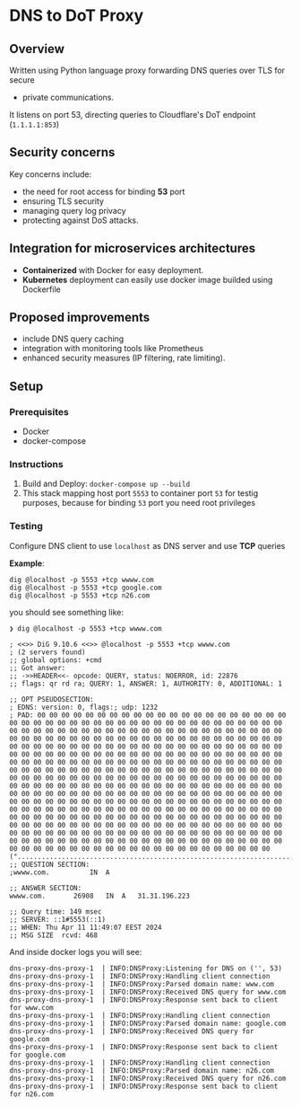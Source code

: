 # DNS to DoT Proxy

## Overview

Written using Python language proxy forwarding DNS queries over TLS for secure
- private communications.

It listens on port 53, directing queries to Cloudflare's DoT endpoint (`1.1.1.1:853`)

## Security concerns

Key concerns include:
 - the need for root access for binding **53** port
 - ensuring TLS security
 - managing query log privacy
 - protecting against DoS attacks.

## Integration for microservices architectures

- **Containerized** with Docker for easy deployment.
- **Kubernetes** deployment can easily use docker image builded using Dockerfile

## Proposed improvements

- include DNS query caching
- integration with monitoring tools like Prometheus
- enhanced security measures (IP filtering, rate limiting).

## Setup

### Prerequisites
- Docker
- docker-compose

### Instructions

1. Build and Deploy: `docker-compose up --build`
2. This stack mapping host port ```5553``` to container port ```53``` for testig purposes, because for binding ```53``` port you need root privileges

### Testing

Configure DNS client to use ```localhost``` as DNS server and use **TCP** queries

**Example**:
```
dig @localhost -p 5553 +tcp wwww.com
dig @localhost -p 5553 +tcp google.com
dig @localhost -p 5553 +tcp n26.com
```

you should see something like:
```
❯ dig @localhost -p 5553 +tcp wwww.com

; <<>> DiG 9.10.6 <<>> @localhost -p 5553 +tcp wwww.com
; (2 servers found)
;; global options: +cmd
;; Got answer:
;; ->>HEADER<<- opcode: QUERY, status: NOERROR, id: 22876
;; flags: qr rd ra; QUERY: 1, ANSWER: 1, AUTHORITY: 0, ADDITIONAL: 1

;; OPT PSEUDOSECTION:
; EDNS: version: 0, flags:; udp: 1232
; PAD: 00 00 00 00 00 00 00 00 00 00 00 00 00 00 00 00 00 00 00 00 00 00 00 00 00 00 00 00 00 00 00 00 00 00 00 00 00 00 00 00 00 00 00 00 00 00 00 00 00 00 00 00 00 00 00 00 00 00 00 00 00 00 00 00 00 00 00 00 00 00 00 00 00 00 00 00 00 00 00 00 00 00 00 00 00 00 00 00 00 00 00 00 00 00 00 00 00 00 00 00 00 00 00 00 00 00 00 00 00 00 00 00 00 00 00 00 00 00 00 00 00 00 00 00 00 00 00 00 00 00 00 00 00 00 00 00 00 00 00 00 00 00 00 00 00 00 00 00 00 00 00 00 00 00 00 00 00 00 00 00 00 00 00 00 00 00 00 00 00 00 00 00 00 00 00 00 00 00 00 00 00 00 00 00 00 00 00 00 00 00 00 00 00 00 00 00 00 00 00 00 00 00 00 00 00 00 00 00 00 00 00 00 00 00 00 00 00 00 00 00 00 00 00 00 00 00 00 00 00 00 00 00 00 00 00 00 00 00 00 00 00 00 00 00 00 00 00 00 00 00 00 00 00 00 00 00 00 00 00 00 00 00 00 00 00 00 00 00 00 00 00 00 00 00 00 00 00 00 00 00 00 00 00 00 00 00 00 00 00 00 00 00 00 00 00 00 00 00 00 00 00 00 00 00 00 00 00 00 00 00 00 00 00 00 00 00 00 00 00 00 00 00 00 00 00 00 00 00 00 00 00 00 00 00 00 00 00 00 00 00 00 00 00 00 00 00 00 00 00 00 00 00 00 00 00 00 00 00 00 00 00 00 00 00 00 00 00 00 00 00 00 00 00 00 00 00 00 00 00 00 00 00 00 00 00 00 00 00 00 00 00 00 00 00 00 00 00 00 00 00 00 00 00 00 00 00 00 00 00 00 00 ("...........................................................................................................................................................................................................................................................................................................................................................................................................................")
;; QUESTION SECTION:
;wwww.com.			IN	A

;; ANSWER SECTION:
wwww.com.		26908	IN	A	31.31.196.223

;; Query time: 149 msec
;; SERVER: ::1#5553(::1)
;; WHEN: Thu Apr 11 11:49:07 EEST 2024
;; MSG SIZE  rcvd: 468
```

And inside docker logs you will see:
```
dns-proxy-dns-proxy-1  | INFO:DNSProxy:Listening for DNS on ('', 53)
dns-proxy-dns-proxy-1  | INFO:DNSProxy:Handling client connection
dns-proxy-dns-proxy-1  | INFO:DNSProxy:Parsed domain name: www.com
dns-proxy-dns-proxy-1  | INFO:DNSProxy:Received DNS query for www.com
dns-proxy-dns-proxy-1  | INFO:DNSProxy:Response sent back to client for www.com
dns-proxy-dns-proxy-1  | INFO:DNSProxy:Handling client connection
dns-proxy-dns-proxy-1  | INFO:DNSProxy:Parsed domain name: google.com
dns-proxy-dns-proxy-1  | INFO:DNSProxy:Received DNS query for google.com
dns-proxy-dns-proxy-1  | INFO:DNSProxy:Response sent back to client for google.com
dns-proxy-dns-proxy-1  | INFO:DNSProxy:Handling client connection
dns-proxy-dns-proxy-1  | INFO:DNSProxy:Parsed domain name: n26.com
dns-proxy-dns-proxy-1  | INFO:DNSProxy:Received DNS query for n26.com
dns-proxy-dns-proxy-1  | INFO:DNSProxy:Response sent back to client for n26.com
```
